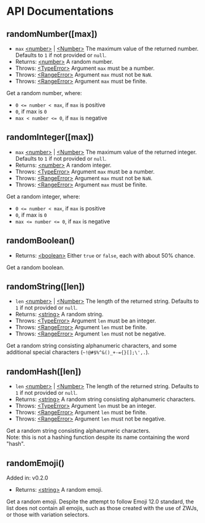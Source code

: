 # API Documentations

## randomNumber([max])

* `max` [&lt;number&gt;][MDN Number Link] | [&lt;Number&gt;][MDN Number Link] The maximum value of the returned number. Defaults to `1` if not provided or `null`.
* Returns: [&lt;number&gt;][MDN Number Link] A random number.
* Throws: [&lt;TypeError&gt;][MDN TypeError Link] Argument `max` must be a number.
* Throws: [&lt;RangeError&gt;][MDN RangeError Link] Argument `max` must not be `NaN`.
* Throws: [&lt;RangeError&gt;][MDN RangeError Link] Argument `max` must be finite.

Get a random number, where:

* `0 <= number < max`, if `max` is positive
* `0`, if max is `0`
* `max < number <= 0`, if `max` is negative

## randomInteger([max])

* `max` [&lt;number&gt;][MDN Number Link] | [&lt;Number&gt;][MDN Number Link] The maximum value of the returned integer. Defaults to `1` if not provided or `null`.
* Returns: [&lt;number&gt;][MDN Number Link] A random integer.
* Throws: [&lt;TypeError&gt;][MDN TypeError Link] Argument `max` must be a number.
* Throws: [&lt;RangeError&gt;][MDN RangeError Link] Argument `max` must not be `NaN`.
* Throws: [&lt;RangeError&gt;][MDN RangeError Link] Argument `max` must be finite.

Get a random integer, where:

* `0 <= number < max`, if `max` is positive
* `0`, if max is `0`
* `max <= number <= 0`, if `max` is negative

## randomBoolean()

* Returns: [&lt;boolean&gt;](https://developer.mozilla.org/en-US/docs/Web/JavaScript/Reference/Global_Objects/Boolean) Either `true` or `false`, each with about 50% chance.

Get a random boolean.

## randomString([len])

* `len` [&lt;number&gt;][MDN Number Link] | [&lt;Number&gt;][MDN Number Link] The length of the returned string. Defaults to `1` if not provided or `null`.
* Returns: [&lt;string&gt;][MDN String Link] A random string.
* Throws: [&lt;TypeError&gt;][MDN TypeError Link] Argument `len` must be an integer.
* Throws: [&lt;RangeError&gt;][MDN RangeError Link] Argument `len` must be finite.
* Throws: [&lt;RangeError&gt;][MDN RangeError Link] Argument `len` must not be negative.

Get a random string consisting alphanumeric characters, and some additional special characters (`~!@#$%^&()_+-={}[];\',.`).

## randomHash([len])

* `len` [&lt;number&gt;][MDN Number Link] | [&lt;Number&gt;][MDN Number Link] The length of the returned string. Defaults to `1` if not provided or `null`.
* Returns: [&lt;string&gt;][MDN String Link] A random string consisting alphanumeric characters.
* Throws: [&lt;TypeError&gt;][MDN TypeError Link] Argument `len` must be an integer.
* Throws: [&lt;RangeError&gt;][MDN RangeError Link] Argument `len` must be finite.
* Throws: [&lt;RangeError&gt;][MDN RangeError Link] Argument `len` must not be negative.

Get a random string consisting alphanumeric characters.  
Note: this is not a hashing function despite its name containing the word "hash".

## randomEmoji()

Added in: v0.2.0

* Returns: [&lt;string&gt;][MDN String Link] A random emoji.

Get a random emoji. Despite the attempt to follow Emoji 12.0 standard, the list does not contain all emojis, such as those created with the use of ZWJs, or those with variation selectors.

[MDN Number Link]: https://developer.mozilla.org/en-US/docs/Web/JavaScript/Reference/Global_Objects/Number
[MDN String Link]: https://developer.mozilla.org/en-US/docs/Web/JavaScript/Reference/Global_Objects/String
[MDN TypeError Link]: https://developer.mozilla.org/en-US/docs/Web/JavaScript/Reference/Global_Objects/TypeError
[MDN RangeError Link]: https://developer.mozilla.org/en-US/docs/Web/JavaScript/Reference/Global_Objects/RangeError
